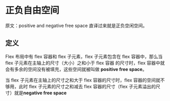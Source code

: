 # 正负自由空间 

原文：positive and negative free space 直译过来就是正负空闲空间。

## 定义

Flex 布局中有 flex 容器和 flex 子元素，flex 子元素包含在 flex 容器中，那么当 flex 子元素在主轴上的尺寸（大小）之和小于 flex 容器 的尺寸时，flex 容器中就会有多余的空间没有被填充，这些空间就被叫做 **positive free space**。

当 flex 子元素在主轴上的尺寸之和大于 flex 容器的尺寸时，flex 容器的空间就不够用，此时 flex 子元素的尺寸之和减去 flex 容器的尺寸（flex 子元素溢出的尺寸）就是**negative free space**